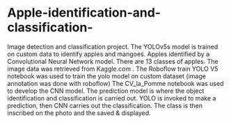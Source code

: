 # Apple-identification-and-classification-
Image detection and classification project. The YOLOv5s model is trained on custom data to identify apples and mangoes. Apples identified by a Convolutional Neural Network model. There are 13 classes of apples. The image data was retrieved from Kaggle.com .
The Roboflow train YOLO V5 notebook was used to train the yolo model on custom dataset (image annotation was done with roboflow)
The CV_la_Pomme notebook was used to develop the CNN model.
The prediction model is where the object identification and classification is carried out. YOLO is invoked to make a prediction, then CNN carries out the classification. The class is then inscribed on the photo and the saved & displayed.
